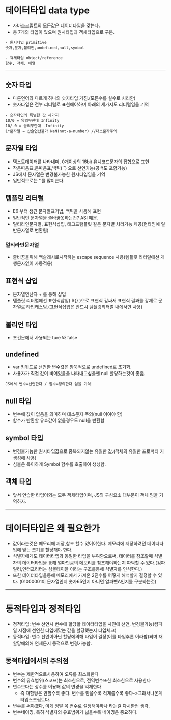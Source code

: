 # 데이터타입 data type
- 자바스크립트의 모든값은 데이터타입을 갖는다.
- 총 7개의 타입이 있으며 원시타입과 객체타입으로 구분.
```
- 원시타입 primitive
숫자,문자,불리언,undefined,null,symbol

- 객체타입 object/reference
함수, 객체, 배열
```
---

## 숫자 타입
- 다른언어와 다르게 하나의 숫자타입 가짐.(모든수를 실수로 처리함)
- 숫자타입은 전부 리터럴로 표현해야하며 아래의 세가지도 리터럴임을 기억
```
- 숫자타입의 특별한 값 세가지
10/0 = 양의무한대 Infinity
10/-0 = 음의무한대 -Infinity
1*문자열 = 산술연산불가 NaN(not-a-number) //대소문자주의
```

## 문자열 타입
- 텍스트데이터를 나타내며, 0개이상의 16bit 유니코드문자의 집합으로 표현
- 작은따옴표,큰따옴표,백틱(``) 으로 선언가능(공백도 포함가능)
- JS에서 문자열은 변경불가능한 원시타입임을 기억
- 일반적으로는 ''를 많이쓴다.

## 템플릿 리터럴
- E6 부터 생긴 문자열표기법, 백틱을 사용해 표현
- 일반적인 문자열을 줄바꿈못하는건? ASI 떄문.
- 멀티라인문자열, 표현식삽입, 태그드탬플릿 같은 문자열 처리기능 제공(런타임에 일반문자열로 변환됨)

### 멀티라인문자열
- 줄바꿈을위해 백슬래시로시작하는 escape sequence 사용(템플릿 리터럴에선 개행문자없이 자동적용)

## 표현식 삽입
- 문자열연산자 + 를 통해 삽입
- 템플릿 리터럴에선 표현식삽입( ${} )으로 표현식 감싸서 표현식 결과를 강제로 문자열로 타입캐스팅.(표현식삽입은 반드시 템플릿리터럴 내에서만 사용)

## 불리언 타입
- 조건문에서 사용되는 ture 와 false

## undefined
- var 키워드로 선언한 변수값은 암묵적으로 undefined로 초기화.
- 사용자가 직접 값이 비어있음을 나타내고싶을땐 null 할당하는것이 좋음.
```
JS에서 변수=선언한다 / 함수=정의한다 임을 기억
```

## null 타입
- 변수에 값이 없음을 의미하며 대소문자 주의(null 이여야 함)
- 함수가 반환할 유효값이 없을경우도 null을 반환함

## symbol 타입
- 변경불가능한 원시타입값으로 중복되지않는 유일한 값.(객체의 유일한 프로퍼티 키 생성에 사용)
- 심볼은 특이하게 Symbol 함수를 호출하여 생성함.

## 객체 타입
- 앞서 언습한 타입이외는 모두 객체타입이며, JS의 구성요소 대부분이 객체 임을 기억하자.

---

# 데이터타입은 왜 필요한가

- 값이라는것은 메모리에 저장,참조 할수 있어야한다. 메모리에 저장하려면 데이터타입에 맞는 크기를 할당해야 한다.
- 식별자에게도 데이터타입과 동일한 타입을 부여함으로써, 데이터를 참조할때 식별자의 데이터타입을 통해 얼마만큼의 메모리를 참조해야하는지 파악할 수 있다.(컴파일러,인터프리터는 심볼테이블 이라는 구조를통해 식별자를 인식한다.)
- 또한 데이터타입을통해 메모리에서 가져온 2진수를 어떻게 해석할지 결정할 수 있다. (01000001이 문자열인지 숫자65인지 아니면 알파벳A인지를 구분하는것)

---

# 동적타입과 정적타입
- 정적타입: 변수 선언시 변수에 할당할 데이터타입을 사전에 선언, 변경불가능(컴파일 시점에 선언한 타입에맞는 값을 할당했는지 타입체크)
- 동적타입: 변수 선언이아닌 할당에의해 타입이 결정(이를 타입추론 이라함)되며 재할당에의해 언제든지 동적으로 변경가능함.

## 동적타입에서의 주의점
- 변수는 제한적으로사용하여 오류를 최소화한다
- 변수의 유효범위(스코프)는 최소한으로, 전역변수또한 최소한으로 사용한다
- 변수보다는 상수를 이용해 값의 변경을 억제한다
    - 즉 재할당은 안할수록 좋다. 변수를 안쓸수록 적게쓸수록 좋다->그래서나온게 타입스크립트다.
- 변수를 써야겠다, 이게 정말 꼭 변수로 설정해야하나 라는걸 다시한번 생각.
- 변수네이밍, 특히 식별자의 유효범위가 넓을수록 네이밍은 중요하다.
